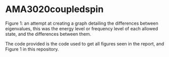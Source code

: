 # AMA3020coupledspin

Figure 1: an attempt at creating a graph detailing the differences between eigenvalues, this was the energy level or frequency level of each allowed state, and the differences between them.

The code provided is the code used to get all figures seen in the report, and Figure 1 in this repository.
